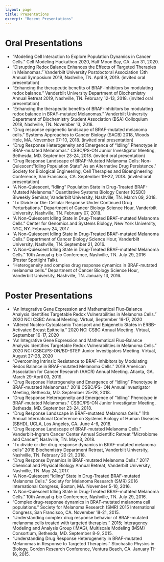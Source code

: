 ```yaml
---
layout: page
title: Presentations
excerpt: "Recent Presentations"
---
```


# Oral Presentations 
- “Modeling Cell Interaction to Explore Population Dynamics in Cancer Cells.” Cell Modeling Hackathon 2020, Half Moon Bay, CA. Jan 31, 2020.
- “Disrupting Redox Balance Enhances the Effects of Targeted Therapies in Melanomas.” Vanderbilt University Postdoctoral Association 13th Annual Symposium 2019, Nashville, TN. April 9, 2019. (invited oral presentation)
- “Enhancing the therapeutic benefits of BRAF-inhibitors by modulating redox balance.” Vanderbilt University Department of Biochemistry Annual Retreat 2019, Nashville, TN. February 12-13, 2018. (invited oral presentation)
- “Enhancing the therapeutic benefits of BRAF-inhibitors by modulating redox balance in BRAF-mutated Melanomas.” Vanderbilt University Department of Biochemistry Student Association (BSA) Colloquium 2018, Nashville, TN. November 13, 2018.
- “Drug response epigenetic landscape of BRAF-mutated melanoma cells.” Systems Approaches to Cancer Biology (SACB) 2018, Woods Hole, MA. November 07-10, 2018. (invited oral presentation)
- “Drug Response Heterogeneity and Emergence of “Idling” Phenotype in BRAF-mutated Melanomas." CSBC/PS-ON Junior Investigator Meeting, Bethesda, MD. September 23-24, 2018. (invited oral presentation)
- “Drug Response Landscape of BRAF-Mutated Melanoma Cells: Non-Quiescent”Idling Population State" As an Alternative Drug Persistence." Society for Biological Engineering, Cell Therapies and Bioengineering Conference, San Francisco, CA. September 19-22, 2018. (invited oral presentation)
- “A Non-Quiescent, “Idling” Population State in Drug-Treated BRAF-Mutated Melanoma." Quantitative Systems Biology Center (QSBC) Biweekly Seminar, Vanderbilt University, Nashville, TN. March 09, 2018.
- “To Divide or Die: Cellular Response Under Continued Drug Perturbations.” Department of Cancer Biology Science Hour, Vanderbilt University, Nashville, TN. February 07, 2018.
- “A Non-Quiescent Idling State in Drug-Treated BRAF-mutated Melanoma Cells.” Center for Genomics and Systems Biology, New York University, NYC, NY. February 24, 2017.
- “A Non-Quiescent Idling State in Drug-Treated BRAF-mutated Melanoma Cells.” Department of Cancer Biology Science Hour, Vanderbilt University, Nashville, TN. September 21, 2016.
- “A Non-Quiescent Idling State in Drug-Treated BRAF-mutated Melanoma Cells.” 10th Annual q-bio Conference, Nashville, TN. July 29, 2016 (Poster Spotlight Talk).
- “Heterogeneity and complex drug response dynamics in BRAF-mutated melanoma cells.” Department of Cancer Biology Science Hour, Vanderbilt University, Nashville, TN. January 13, 2016.


# Poster Presentations 
- “An Integrative Gene Expression and Mathematical Flux-Balance Analysis Identifies Targetable Redox Vulnerabilities in Melanoma Cells.” 2020 NCI CSBC Annual Meeting. Virtual, September 16-17, 2020
- “Altered Nucleo-Cytoplasmic Transport and Epigenetic States in ERBB-Activated Breast Epithelia.” 2020 NCI CSBC Annual Meeting. Virtual, September 16-17, 2020
- “An Integrative Gene Expression and Mathematical Flux-Balance Analysis Identifies Targetable Redox Vulnerabilities in Melanoma Cells.” 2020 NCI CSBC/PS-ON/BD-STEP Junior Investigators Meeting. Virtual, August 27-28, 2020
- “Overcoming Intrinsic Resistance to BRAF-inhibitors by Modulating Redox Balance in BRAF-mutated Melanoma Cells.” 2019 American Association for Cancer Research (AACR) Annual Meeting. Atlanta, GA. March 29-April 03, 2019.
- “Drug Response Heterogeneity and Emergence of “Idling” Phenotype in BRAF-mutated Melanomas." 2018 CSBC/PS- ON Annual Investigator Meeting, Bethesda, MD. September 25-28, 2018.
- “Drug Response Heterogeneity and Emergence of “Idling” Phenotype in BRAF-mutated Melanomas." CSBC/PS-ON Junior Investigator Meeting, Bethesda, MD. September 23-24, 2018.
- “Drug Response Landscape in BRAF-mutated Melanoma Cells.” 11th Annual International Conference on Systems Biology of Human Diseases (SBHD), UCLA, Los Angeles, CA. June 4-6, 2018.
- “Drug Response Landscape of BRAF-mutated Melanoma Cells.” Vanderbilt-Ingram Cancer Center Annual Scientific Retreat “Microbiome and Cancer”, Nashville, TN. May-3, 2018.
- “To divide or die: drug response dynamics in BRAF-mutated melanoma cells” 2018 Biochemistry Department Retreat, Vanderbilt University, Nashville, TN. February 20-21, 2018.
- “Drug Response Dynamics in BRAF-mutated Melanoma Cells.” 2017 Chemical and Physical Biology Annual Retreat, Vanderbilt University, Nashville, TN. May 24, 2017.
- “A Non-Quiescent “Idling” State in Drug-Treated BRAF-mutated Melanoma Cells." Society for Melanoma Research (SMR) 2016 International Congress, Boston, MA. November 5-10, 2016.
- “A Non-Quiescent Idling State in Drug-Treated BRAF-mutated Melanoma Cells.” 10th Annual q-bio Conference, Nashville, TN. July 29, 2016.
- “Complex drug-response dynamics in BRAF-mutated melanoma cell populations.” Society for Melanoma Research (SMR) 2015 International Congress, San Francisco, CA. November 18-21, 2015.
- “Understanding complex drug response behavior of BRAF-mutated melanoma cells treated with targeted therapies.” 2015; Interagency Modeling and Analysis Group (IMAG), Multiscale Modeling (MSM) Consortium, Bethesda, MD. September 8-9, 2015.
- “Understanding Drug Response Heterogeneity in BRAF-mutated Melanomas in Response to Targeted Therapies.” Stochastic Physics in Biology, Gordon Research Conference, Ventura Beach, CA. January 11-16, 2015.


